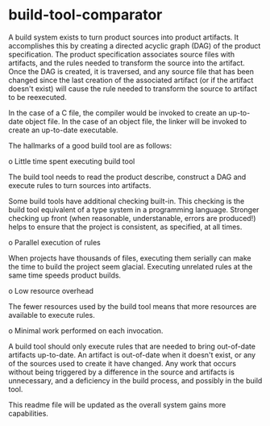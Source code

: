 # build-tool-comparator

A build system exists to turn product sources into product artifacts.
It accomplishes this by creating a directed acyclic graph (DAG) of the
product specification.  The product specification associates source
files with artifacts, and the rules needed to transform the source
into the artifact.  Once the DAG is created, it is traversed, and any
source file that has been changed since the last creation of the
associated artifact (or if the artifact doesn't exist) will cause the
rule needed to transform the source to artifact to be reexecuted.

In the case of a C file, the compiler would be invoked to create an
up-to-date object file.  In the case of an object file, the linker
will be invoked to create an up-to-date executable.

The hallmarks of a good build tool are as follows:

 o Little time spent executing build tool

   The build tool needs to read the product describe, construct a DAG
   and execute rules to turn sources into artifacts.

   Some build tools have additional checking built-in.  This checking
   is the build tool equivalent of a type system in a programming
   language.  Stronger checking up front (when reasonable,
   understanable, errors are produced!) helps to ensure that the
   project is consistent, as specified, at all times.

 o Parallel execution of rules

   When projects have thousands of files, executing them serially can
   make the time to build the project seem glacial.  Executing
   unrelated rules at the same time speeds product builds.

 o Low resource overhead

   The fewer resources used by the build tool means that more
   resources are available to execute rules.

 o Minimal work performed on each invocation.

   A build tool should only execute rules that are needed to bring
   out-of-date artifacts up-to-date.  An artifact is out-of-date when
   it doesn't exist, or any of the sources used to create it have
   changed.  Any work that occurs without being triggered by a
   difference in the source and artifacts is unnecessary, and a
   deficiency in the build process, and possibly in the build tool.


<INCOMPLETE>

This readme file will be updated as the overall system gains more
capabilities.
